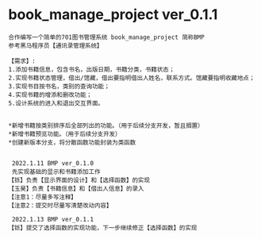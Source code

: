 # book_manage_project ver_0.1.1

    合作编写一个简单的701图书管理系统 book_manage_project 简称BMP
    参考黑马程序员【通讯录管理系统】
		
    【需求】:
    1.添加书籍信息，包含书名，出版日期，书籍分类，书籍状态；
    2.实现书籍状态管理，借出/馆藏，借出要指明借出人姓名，联系方式。馆藏要指明收藏地点；
    3.实现书目按书名，类别的查询功能；
    4.实现书籍的增添和删改功能；
    5.设计系统的进入和退出交互界面。
    

    *新增书籍按类别排序后全部列出的功能。（用于后续分支开发，暂且搁置）
    *新增书籍预览功能。（用于后续分支开发）
    *创建新版本分支，将分散函数功能封装为类函数


     2022.1.11 BMP ver_0.1.0
     先实现基础的显示和书籍添加工作
    【铄】负责【显示界面的设计】和【选择函数】的实现
    【玉昊】负责【书籍信息】和【借出人信息】的录入
    【注意1：尽量多写注释】
    【注意2：提交时尽量写清楚改动内容】

     2022.1.13 BMP ver_0.1.1
    【铄】提交了选择函数的实现功能，下一步继续修正【选择函数】的实现

